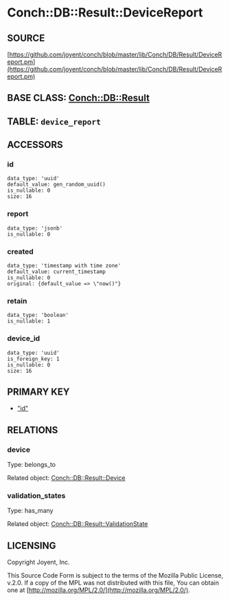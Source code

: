 # Conch::DB::Result::DeviceReport

## SOURCE

[https://github.com/joyent/conch/blob/master/lib/Conch/DB/Result/DeviceReport.pm](https://github.com/joyent/conch/blob/master/lib/Conch/DB/Result/DeviceReport.pm)

## BASE CLASS: [Conch::DB::Result](../modules/Conch%3A%3ADB%3A%3AResult)

## TABLE: `device_report`

## ACCESSORS

### id

```
data_type: 'uuid'
default_value: gen_random_uuid()
is_nullable: 0
size: 16
```

### report

```
data_type: 'jsonb'
is_nullable: 0
```

### created

```
data_type: 'timestamp with time zone'
default_value: current_timestamp
is_nullable: 0
original: {default_value => \"now()"}
```

### retain

```
data_type: 'boolean'
is_nullable: 1
```

### device\_id

```
data_type: 'uuid'
is_foreign_key: 1
is_nullable: 0
size: 16
```

## PRIMARY KEY

- ["id"](#id)

## RELATIONS

### device

Type: belongs\_to

Related object: [Conch::DB::Result::Device](../modules/Conch%3A%3ADB%3A%3AResult%3A%3ADevice)

### validation\_states

Type: has\_many

Related object: [Conch::DB::Result::ValidationState](../modules/Conch%3A%3ADB%3A%3AResult%3A%3AValidationState)

## LICENSING

Copyright Joyent, Inc.

This Source Code Form is subject to the terms of the Mozilla Public License,
v.2.0. If a copy of the MPL was not distributed with this file, You can obtain
one at [http://mozilla.org/MPL/2.0/](http://mozilla.org/MPL/2.0/).
